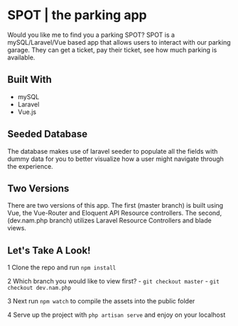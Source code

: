 # SPOT | the parking app

Would you like me to find you a parking SPOT? SPOT is a mySQL/Laravel/Vue based app that allows users to interact with our parking garage. They can get a ticket, pay their ticket, see how much parking is available.

## Built With

* mySQL
* Laravel
* Vue.js

## Seeded Database

The database makes use of laravel seeder to populate all the fields with dummy data for you to better visualize how a user might navigate through the experience.

## Two Versions

There are two versions of this app. The first (master branch) is built using Vue, the Vue-Router and Eloquent API Resource controllers. The second, (dev.nam.php branch) utilizes Laravel Resource Controllers and blade views.

## Let's Take A Look!

1 Clone the repo and run `npm install` 

2 Which branch you would like to view first?
	- `git checkout master`
	- `git checkout dev.nam.php`

3 Next run `npm watch` to compile the assets into the public folder

4 Serve up the project with `php artisan serve` and enjoy on your localhost





